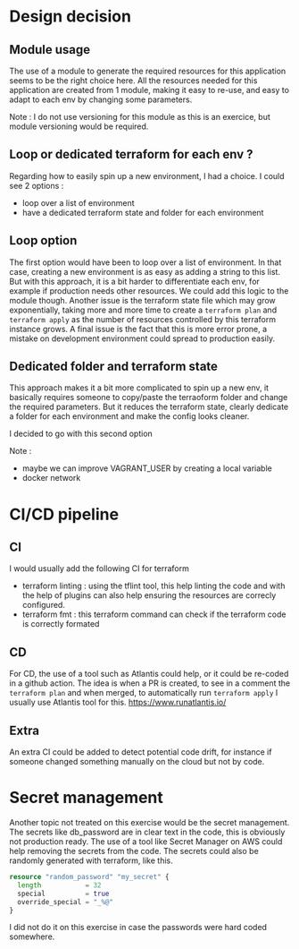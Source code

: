 # Design decision
## Module usage
The use of a module to generate the required resources for this application seems to be the right choice here.
All the resources needed for this application are created from 1 module, making it easy to re-use, and easy to adapt to
each env by changing some parameters.

Note : I do not use versioning for this module as this is an exercice, but module versioning would be required.

## Loop or dedicated terraform for each env ?
Regarding how to easily spin up a new environment, I had a choice.
I could see 2 options : 
- loop over a list of environment
- have a dedicated terraform state and folder for each environment

## Loop option
The first option would have been to loop over a list of environment.
In that case, creating a new environment is as easy as adding a string to this list.
But with this approach, it is a bit harder to differentiate each env, for example if production needs other resources.
We could add this logic to the module though.
Another issue is the terraform state file which may grow exponentially, taking more and more time to create a 
`terraform plan` and `terraform apply` as the number of resources controlled by this terraform instance grows.
A final issue is the fact that this is more error prone, a mistake on development environment could spread to production
easily.

## Dedicated folder and terraform state
This approach makes it a bit more complicated to spin up a new env, it basically requires someone to copy/paste the terraoform folder
and change the required parameters.
But it reduces the terraform state, clearly dedicate a folder for each environment and make the config looks cleaner.

I decided to go with this second option


Note : 
- maybe we can improve VAGRANT_USER by creating a local variable
- docker network

# CI/CD pipeline
## CI
I would usually add the following CI for terraform 
- terraform linting : using the tflint tool, this help linting the code and with the help of plugins can also help
ensuring the resources are correcly configured.
- terraform fmt : this terraform command can check if the terraform code is correctly formated

## CD
For CD, the use of a tool such as Atlantis could help, or it could be re-coded in a github action. 
The idea is when a PR is created, to see in a comment the `terraform plan` and when merged, to automatically run 
`terraform apply`
I usually use Atlantis tool for this.
https://www.runatlantis.io/

## Extra
An extra CI could be added to detect potential code drift, for instance if someone changed something manually on the 
cloud but not by code.

# Secret management
Another topic not treated on this exercise would be the secret management.
The secrets like db_password are in clear text in the code, this is obviously not production ready.
The use of a tool like Secret Manager on AWS could help removing the secrets from the code.
The secrets could also be randomly generated with terraform, like this.
```terraform
resource "random_password" "my_secret" {
  length           = 32
  special          = true
  override_special = "_%@"
}
```
I did not do it on this exercise in case the passwords were hard coded somewhere.